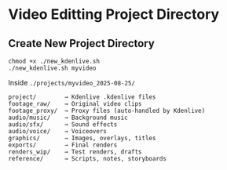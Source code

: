 # Video Editting Project Directory

## Create New Project Directory
```
chmod +x ./new_kdenlive.sh
./new_kdenlive.sh myvideo
```

Inside `./projects/myvideo_2025-08-25/` 
```
project/        → Kdenlive .kdenlive files
footage_raw/    → Original video clips
footage_proxy/  → Proxy files (auto-handled by Kdenlive)
audio/music/    → Background music
audio/sfx/      → Sound effects
audio/voice/    → Voiceovers
graphics/       → Images, overlays, titles
exports/        → Final renders
renders_wip/    → Test renders, drafts
reference/      → Scripts, notes, storyboards
```

 